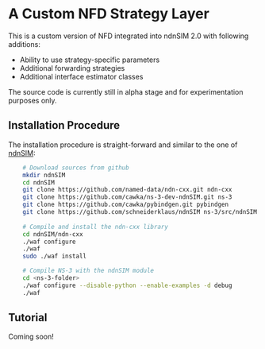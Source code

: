 A Custom NFD Strategy Layer 
==========

This is a custom version of NFD integrated into ndnSIM 2.0 with following additions:

- Ability to use strategy-specific parameters
- Additional forwarding strategies
- Additional interface estimator classes

The source code is currently still in alpha stage and for experimentation purposes only.

## Installation Procedure

The installation procedure is straight-forward and similar to the one of [ndnSIM](http://ndnsim.net/2.0/getting-started.html):

```bash
	# Download sources from github
	mkdir ndnSIM
	cd ndnSIM
	git clone https://github.com/named-data/ndn-cxx.git ndn-cxx
	git clone https://github.com/cawka/ns-3-dev-ndnSIM.git ns-3
	git clone https://github.com/cawka/pybindgen.git pybindgen
	git clone https://github.com/schneiderklaus/ndnSIM ns-3/src/ndnSIM
	
	# Compile and install the ndn-cxx library
	cd ndnSIM/ndn-cxx
	./waf configure
	./waf
	sudo ./waf install

	# Compile NS-3 with the ndnSIM module
	cd <ns-3-folder>
	./waf configure --disable-python --enable-examples -d debug
	./waf
```

## Tutorial

Coming soon!
